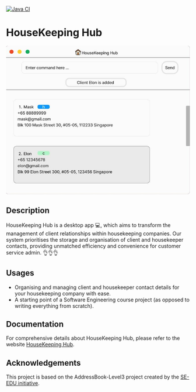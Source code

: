 [![Java CI](https://github.com/AY2324S2-CS2103T-W09-1/tp/actions/workflows/gradle.yml/badge.svg)](https://github.com/AY2324S2-CS2103T-W09-1/tp/actions/workflows/gradle.yml)

# HouseKeeping Hub

![Ui](docs/images/Ui.png)

## Description
HouseKeeping Hub is a desktop app 💻, which aims to transform the management of client relationships within 
housekeeping companies. Our system prioritises the storage and organisation of client and housekeeper contacts, 
providing unmatched efficiency and convenience for customer service admin. 👌👌👌

## Usages
* Organising and managing client and housekeeper contact details for your housekeeping company with ease.
* A starting point of a Software Engineering course project (as opposed to writing everything from scratch).

## Documentation
For comprehensive details about HouseKeeping Hub, please refer to the website 
[HouseKeeping Hub](https://ay2324s2-cs2103t-w09-1.github.io/tp/).

## Acknowledgements
This project is based on the AddressBook-Level3 project created by the [SE-EDU initiative](https://se-education.org).


